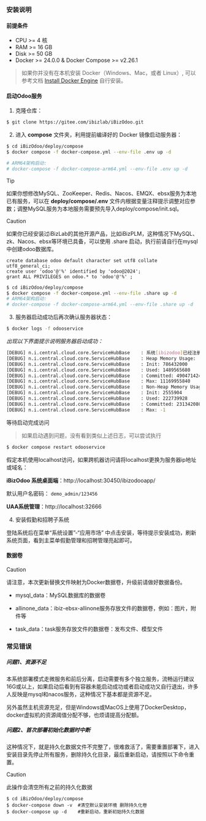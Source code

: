 ### **安装说明**
####  前提条件

- CPU >= 4 核
- RAM >= 16 GB
- Disk >= 50 GB
- Docker >= 24.0.0 & Docker Compose >= v2.26.1
> 如果你并没有在本机安装 Docker（Windows、Mac，或者 Linux）, 可以参考文档 [Install Docker Engine](https://docs.docker.com/engine/install/) 自行安装。



#### 启动Odoo服务
1. 克隆仓库：

```bash
$ git clone https://gitee.com/ibizlab/iBizOdoo.git
```

2. 进入 **compose** 文件夹，利用提前编译好的 Docker 镜像启动服务器：

```bash
$ cd iBizOdoo/deploy/compose
$ docker compose -f docker-compose.yml --env-file .env up -d

# ARM64架构启动:
# docker-compose -f docker-compose-arm64.yml --env-file .env up -d

```

> [!TIP]
> 如果你想修改MySQL、ZooKeeper、Redis、Nacos、EMQX、ebsx服务为本地已有服务，可以在 **deploy/compose/.env** 文件内根据变量注释提示调整对应参数；调整MySQL服务为本地服务需要预先导入deploy/compose/init.sql。

> [!CAUTION]
> 如果你已经安装过iBizLab的其他开源产品，比如iBizPLM，这种情况下MySQL、zk、Nacos、ebsx等环境已具备，可以使用 .share 启动，执行前请自行在mysql中创建odoo数据库。
> ```
> create database odoo default character set utf8 collate utf8_general_ci;
> create user 'odoo'@'%' identified by 'odoo@2024';
> grant ALL PRIVILEGES on odoo.* to 'odoo'@'%' ;
> ```
> ```bash
> $ cd iBizOdoo/deploy/compose
> $ docker compose -f docker-compose.yml --env-file .share up -d
> # ARM64架构启动:
> # docker-compose -f docker-compose-arm64.yml --env-file .share up -d
> ```

3. 服务器启动成功后再次确认服务器状态：

```bash
$ docker logs -f odooservice
```

   _出现以下界面提示说明服务器启动成功：_

```bash
[DEBUG] n.i.central.cloud.core.ServiceHubBase    : 系统[ibizodoo]已经注册
[DEBUG] n.i.central.cloud.core.ServiceHubBase    : Heap Memory Usage:
[DEBUG] n.i.central.cloud.core.ServiceHubBase    : Init: 786432000
[DEBUG] n.i.central.cloud.core.ServiceHubBase    : Used: 1489565680
[DEBUG] n.i.central.cloud.core.ServiceHubBase    : Committed: 4904714240
[DEBUG] n.i.central.cloud.core.ServiceHubBase    : Max: 11169955840
[DEBUG] n.i.central.cloud.core.ServiceHubBase    : Non-Heap Memory Usage:
[DEBUG] n.i.central.cloud.core.ServiceHubBase    : Init: 2555904
[DEBUG] n.i.central.cloud.core.ServiceHubBase    : Used: 222739928
[DEBUG] n.i.central.cloud.core.ServiceHubBase    : Committed: 231342080
[DEBUG] n.i.central.cloud.core.ServiceHubBase    : Max: -1
```

等待启动完成访问

> 如果启动遇到问题，没有看到类似上述日志，可以尝试执行 

```bash
$ docker compose restart odooservice
```

假定本机使用localhost访问，如果跨机器访问请将localhost更换为服务器ip地址或域名：


**iBizOdoo 系统桌面端**：http://localhost:30450/ibizodooapp/   

默认用户名密码： `demo_admin/123456`

**UAA系统管理**：http://localhost:32666

4. 安装假勤和招聘子系统

登陆系统后在菜单“系统设置”-“应用市场” 中点击安装，等待提示安装成功，刷新系统页面，看到主菜单假勤管理和招聘管理亮起即可。


#### 数据卷
> [!CAUTION]
> 请注意，本次更新替换文件映射为Docker数据卷，升级前请做好数据备份。

- mysql_data：MySQL数据库的数据卷

- allinone_data：ibiz-ebsx-allinone服务存放文件的数据卷，例如：图片，附件等

- task_data：task服务存放文件的数据卷：发布文件、模型文件


### 常见错误
##### 问题1、资源不足

本系统部署模式走微服务和前后分离，启动需要有多个独立服务，流畅运行建议16G或以上，如果启动后看到有容器未能启动成功或者启动成功又自行退出，许多人反映是mysql和nacos服务，这种情况下基本都是资源不足。

另外虽然主机资源充足，但是Windows或MacOS上使用了DockerDesktop，docker虚拟机的资源阈值分配不够，也烦请提高分配额。
 

##### 问题2、首次部署初始化数据时中断

这种情况下，就是持久化数据文件不完整了，很难救活了，需要重置部署下，进入安装目录先停止所有服务，删除持久化目录，最后重新启动，请按照以下命令重置。
> [!CAUTION]
> 此操作会清空所有之前的持久化数据

```shell
$ cd iBizOdoo/deploy/compose 
$ docker-compose down -v  #清空默认安装环境 删除持久化卷
$ docker-compose up -d    #重新启动，重新初始持久化数据
```
